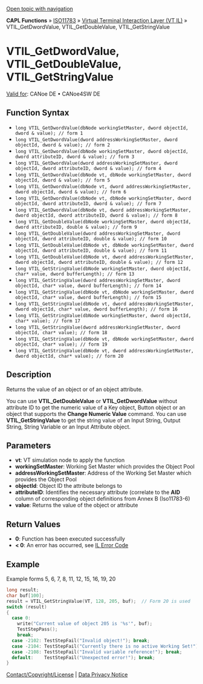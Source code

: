 [Open topic with navigation](../../../../../../CANoeDEFamily.htm#Topics/CAPLFunctions/ISO11783/ISOInteractionLayerVT/Functions/CAPLfunctionIso11783VTILGetDwordValue.md)

**CAPL Functions** » [ISO11783](../../CAPLfunctionsISO11783Overview.md) » [Virtual Terminal Interaction Layer (VT IL)](../CAPLfunctionsISOILVTOverview.md) » VTIL_GetDwordValue, VTIL_GetDoubleValue, VTIL_GetStringValue

# VTIL_GetDwordValue, VTIL_GetDoubleValue, VTIL_GetStringValue

[Valid for](../../../../Shared/FeatureAvailability.md): CANoe DE • CANoe4SW DE

## Function Syntax

- `long VTIL_GetDwordValue(dbNode workingSetMaster, dword objectId, dword & value); // form 1`
- `long VTIL_GetDwordValue(dword addressWorkingSetMaster, dword objectId, dword & value); // form 2`
- `long VTIL_GetDwordValue(dbNode workingSetMaster, dword objectId, dword attributeID, dword & value); // form 3`
- `long VTIL_GetDwordValue(dword addressWorkingSetMaster, dword objectId, dword attributeID, dword & value); // form 4`
- `long VTIL_GetDwordValue(dbNode vt, dbNode workingSetMaster, dword objectId, dword & value); // form 5`
- `long VTIL_GetDwordValue(dbNode vt, dword addressWorkingSetMaster, dword objectId, dword & value); // form 6`
- `long VTIL_GetDwordValue(dbNode vt, dbNode workingSetMaster, dword objectId, dword attributeID, dword & value); // form 7`
- `long VTIL_GetDwordValue(dbNode vt, dword addressWorkingSetMaster, dword objectId, dword attributeID, dword & value); // form 8`
- `long VTIL_GetDoubleValue(dbNode workingSetMaster, dword objectId, dword attributeID, double & value); // form 9`
- `long VTIL_GetDoubleValue(dword addressWorkingSetMaster, dword objectId, dword attributeID, double & value); // form 10`
- `long VTIL_GetDoubleValue(dbNode vt, dbNode workingSetMaster, dword objectId, dword attributeID, double & value); // form 11`
- `long VTIL_GetDoubleValue(dbNode vt, dword addressWorkingSetMaster, dword objectId, dword attributeID, double & value); // form 12`
- `long VTIL_GetStringValue(dbNode workingSetMaster, dword objectId, char* value, dword bufferLength); // form 13`
- `long VTIL_GetStringValue(dword addressWorkingSetMaster, dword objectId, char* value, dword bufferLength); // form 14`
- `long VTIL_GetStringValue(dbNode vt, dbNode workingSetMaster, dword objectId, char* value, dword bufferLength); // form 15`
- `long VTIL_GetStringValue(dbNode vt, dword addressWorkingSetMaster, dword objectId, char* value, dword bufferLength); // form 16`
- `long VTIL_GetStringValue(dbNode workingSetMaster, dword objectId, char* value); // form 17`
- `long VTIL_GetStringValue(dword addressWorkingSetMaster, dword objectId, char* value); // form 18`
- `long VTIL_GetStringValue(dbNode vt, dbNode workingSetMaster, dword objectId, char* value); // form 19`
- `long VTIL_GetStringValue(dbNode vt, dword addressWorkingSetMaster, dword objectId, char* value); // form 20`

## Description

Returns the value of an object or of an object attribute.

You can use **VTIL_GetDoubleValue** or **VTIL_GetDwordValue** without attribute ID to get the numeric value of a Key object, Button object or an object that supports the **Change Numeric Value** command. You can use **VTIL_GetStringValue** to get the string value of an Input String, Output String, String Variable or an Input Attribute object.

## Parameters

- **vt**: VT simulation node to apply the function
- **workingSetMaster**: Working Set Master which provides the Object Pool
- **addressWorkingSetMaster**: Address of the Working Set Master which provides the Object Pool
- **objectId**: Object ID the attribute belongs to
- **attributeID**: Identifies the necessary attribute (correlate to the **AID** column of corresponding object definitions from Annex B (Iso11783-6)
- **value**: Returns the value of the object or attribute

## Return Values

- **0**: Function has been executed successfully
- **< 0**: An error has occurred, see [IL Error Code](../../../CAPLfunctionsISOj1939ErrorCodes.md)

## Example

Example forms 5, 6, 7, 8, 11, 12, 15, 16, 19, 20

```c
long result;
char buf[100];
result = VTIL_GetStringValue(VT, 128, 205, buf);  // Form 20 is used
switch (result)
{
  case 0:
    write("Current value of object 205 is '%s'", buf);
    TestStepPass();
    break;
  case -2102: TestStepFail("Invalid object!"); break;
  case -2104: TestStepFail("Currently there is no active Working Set!"); break;
  case -2108: TestStepFail("Invalid variable reference!"); break;
  default:    TestStepFail("Unexpected error!"); break;
}
```

[Contact/Copyright/License](../../../../Shared/ContactCopyrightLicense.md) | [Data Privacy Notice](https://www.vector.com/int/en/company/get-info/privacy-policy/)
